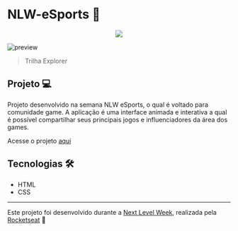 # NLW-eSports 🚀

<p align="center">
  <img src="https://global-uploads.webflow.com/61d83a2ebb0ae01ab96e841a/630ced17a99fbd99b6169b52_Logo-NLW-eSports.svg"/>
</p>

![preview](https://media.discordapp.net/attachments/1091746940225593467/1091747262754992208/Captura_de_tela_de_2023-03-31_21-53-27.png?width=892&height=429)

> Trilha Explorer

## Projeto 💻
Projeto desenvolvido na semana NLW eSports, o qual é voltado para comunidade game. A aplicação é uma interface animada e interativa a qual é possível compartilhar seus principais jogos e influenciadores da área dos games.

Acesse o projeto [aqui](https://gangorra.github.io/nlw-esports/)

## Tecnologias 🛠️

- HTML <br>
- CSS

------------------------------
Este projeto foi desenvolvido durante a [Next Level Week](https://lp.rocketseat.com.br/nlw), realizada pela [Rocketseat](https://www.rocketseat.com.br) 🚀
